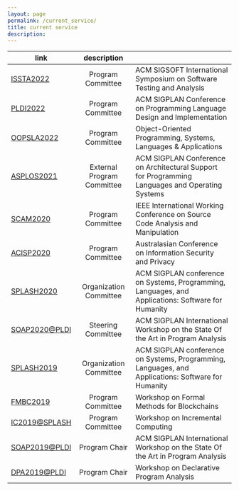 ```yaml
---
layout: page
permalink: /current_service/
title: current service
description: 
---
```


|link|description||
|---|:---:|---|
| [ISSTA2022](https://conf.researchr.org/home/issta-2022) | Program Committee  | ACM SIGSOFT International Symposium on Software Testing and Analysis |
| [PLDI2022](https://pldi22.sigplan.org/) | Program Committee  | ACM SIGPLAN Conference on Programming Language Design and Implementation  |
| [OOPSLA2022](https://2022.splashcon.org/track/splash-2022-oopsla) | Program Committee  | Object-Oriented Programming, Systems, Languages & Applications |
| [ASPLOS2021](https://asplos-conference.org/) | External Program Committee  | ACM SIGPLAN Conference on Architectural Support for Programming Languages and Operating Systems |
| [SCAM2020](http://www.ieee-scam.org/2020/) | Program Committee  | IEEE International Working Conference on Source Code Analysis and Manipulation |
| [ACISP2020](http://nsclab.org/acisp2020/) | Program Committee | Australasian Conference on Information Security and Privacy |
| [SPLASH2020](https://2020.splashcon.org/) | Organization Committee | ACM SIGPLAN conference on Systems, Programming, Languages, and Applications: Software for Humanity|
| [SOAP2020@PLDI](https://pldi20.sigplan.org/home/SOAP-2020)  | Steering Committee | ACM SIGPLAN International Workshop on the State Of the Art in Program Analysis |
| [SPLASH2019](https://2019.splashcon.org/) | Organization Committee | ACM SIGPLAN conference on Systems, Programming, Languages, and Applications: Software for Humanity|
| [FMBC2019](https://sites.google.com/view/fmbc/home) | Program Committee | Workshop on Formal Methods for Blockchains |
| [IC2019@SPLASH](https://2019.splashcon.org/home/ic-2019) | Program Committee | Workshop on Incremental Computing |
| [SOAP2019@PLDI](https://pldi19.sigplan.org/home/SOAP-2019) | Program Chair | ACM SIGPLAN International Workshop on the State Of the Art in Program Analysis |
| [DPA2019@PLDI](https://pldi19.sigplan.org/home/dpa-2019) | Program Chair | Workshop on Declarative Program Analysis |

